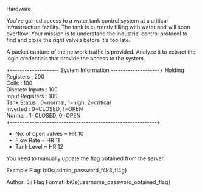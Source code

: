 Hardware

You've gained access to a water tank control system at a critical infrastructure facility. The tank is currently filling with water and will soon overflow! Your mission is to understand the industrial control protocol to find and close the right valves before it's too late.

A packet capture of the network traffic is provided. Analyze it to extract the login credentials that provide the access to the system.

+-------------------- System Information --------------------+
 Holding Registers : 200                                    
 Coils             : 100                                    
 Discrete Inputs   : 100                                    
 Input Registers   : 100                                    
 Tank Status       : 0=normal, 1=high, 2=critical           
 Inverted          : 0=CLOSED, 1=OPEN                       
 Normal            : 1=CLOSED, 0=OPEN                       
+------------------------------------------------------------+

- No. of open valves = HR 10
- Flow Rate = HR 11
- Tank Level = HR 12

You need to manually update the flag obtained from the server.

Example Flag: bi0s{admin_password_f4k3_fl4g}

Author: 3ji
Flag Format:
bi0s{username_password_obtained_flag}
